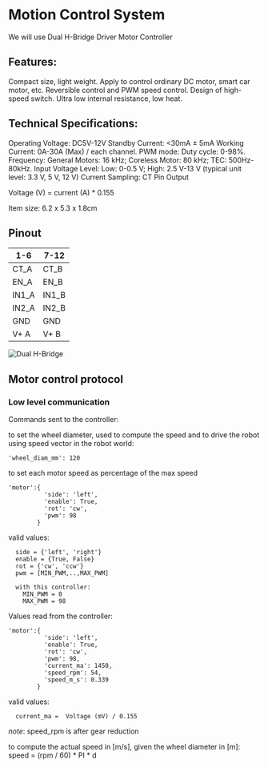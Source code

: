 # Motion Control System

We will use Dual H-Bridge Driver Motor Controller

## Features: 
Compact size, light weight.
Apply to control ordinary DC motor, smart car motor, etc.
Reversible control and PWM speed control.
Design of high-speed switch.
Ultra low internal resistance, low heat.


## Technical Specifications:
Operating Voltage: DC5V-12V
Standby Current: <30mA ± 5mA
Working Current: 0A-30A (Max) / each channel.
PWM mode: Duty cycle: 0-98%.
Frequency: General Motors: 16 kHz; Coreless Motor: 80 kHz; TEC: 500Hz-80kHz.
Input Voltage Level: Low: 0-0.5 V; High: 2.5 V-13 V (typical unit level: 3.3 V, 5 V, 12 V)
Current Sampling: CT Pin Output 

Voltage (V) = current (A) * 0.155

Item size: 6.2 x 5.3 x 1.8cm


## Pinout


1-6  | 7-12
---- | ----
CT_A | CT_B
EN_A | EN_B
IN1_A | IN1_B
IN2_A | IN2_B
GND | GND
V+  A | V+ B

![Dual H-Bridge](images/Dual_H-Bridge.jpg_1)

## Motor control protocol

### Low level communication

Commands sent to the controller:

to set the wheel diameter, used to compute the speed and to drive the robot using speed vector in the robot world:
```
'wheel_diam_mm': 120
```

to set each motor speed as percentage of the max speed
```
'motor':{
          'side': 'left',
          'enable': True,
          'rot': 'cw',
          'pwm': 98          
        }
```

valid values:
```
  side = {'left', 'right'}
  enable = {True, False}
  rot = {'cw', 'ccw'}
  pwm = [MIN_PWM,..,MAX_PWM] 
  
  with this controller: 
    MIN_PWM = 0
    MAX_PWM = 98
```

Values read from the controller:

```
'motor':{
          'side': 'left',
          'enable': True,
          'rot': 'cw',
          'pwm': 98,
          'current_ma': 1450,
          'speed_rpm': 54,
          'speed_m_s': 0.339           
        }
```

valid values:
```
  current_ma =  Voltage (mV) / 0.155 
```
*note*: speed_rpm is after gear reduction

to compute the actual speed in [m/s], given the wheel diameter in [m]: speed = (rpm / 60) * PI * d